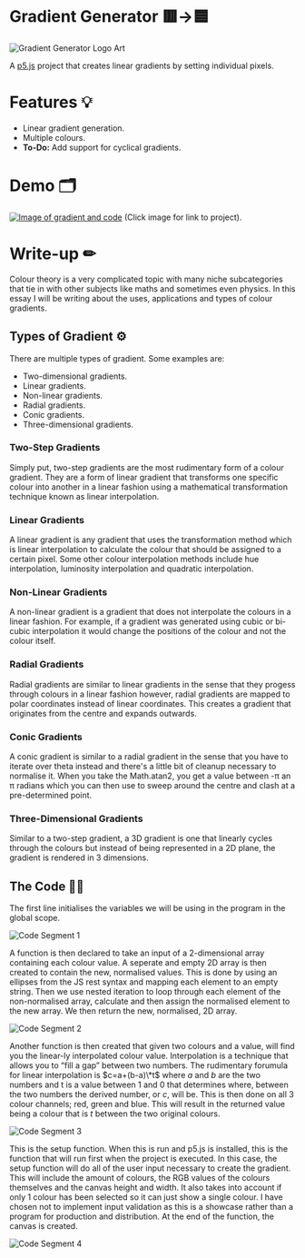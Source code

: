 # Gradient Generator 🟥->🟦
![Gradient Generator Logo Art](https://lh3.googleusercontent.com/drive-viewer/AFDK6gMdrLKUXUZO_g4-Jk3Hct0fq6-2y10QcsSNMNPiXVHk5xtuWn7PAifIeO38cHkD2MLtUWA3dU6vj0FDkL7dmrw2ut4l9g=w1366-h665)

A [p5.js](https://p5js.org/) project that creates linear gradients by setting individual pixels.

# Features 💡

- Linear gradient generation.
- Multiple colours.
- **To-Do:** Add support for cyclical gradients.


# Demo 🗂

[![Image of gradient and code](https://lh3.googleusercontent.com/drive-viewer/AJc5JmQtiQPU8_S8Sb_BjqjTdCQGKHfyXtoSiogv-Q5ggR8EY50XOc214b1ZPLOClGNhCICSHBuZ7es=w1366-h665 "p5.js project")](https://editor.p5js.org/21jack.pike/sketches/W7AOevNsr)
(Click image for link to project).

# Write-up ✏

Colour theory is a very complicated topic with many niche subcategories that tie in with other subjects like maths and sometimes even physics. In this essay I will be writing about the uses, applications and types of colour gradients.

## Types of Gradient ⚙
There are multiple types of gradient. Some examples are:
- Two-dimensional gradients.
- Linear gradients.
- Non-linear gradients.
- Radial gradients.
- Conic gradients.
- Three-dimensional gradients.

### Two-Step Gradients 
Simply put, two-step gradients are the most rudimentary form of a colour gradient. They are a form of linear gradient that transforms one specific colour into another in a linear fashion using a mathematical transformation technique known as linear interpolation.

### Linear Gradients 
A linear gradient is any gradient that uses the transformation method which is linear interpolation to calculate the colour that should be assigned to a certain pixel. Some other colour interpolation methods include hue interpolation, luminosity interpolation and quadratic interpolation.

### Non-Linear Gradients
A non-linear gradient is a gradient that does not interpolate the colours in a linear fashion. For example, if a gradient was generated using cubic or bi-cubic interpolation it would change the positions of the colour and not the colour itself.

### Radial Gradients
Radial gradients are similar to linear gradients in the sense that they progess through colours in a linear fashion however, radial gradients are mapped to polar coordinates instead of linear coordinates. This creates a gradient that originates from the centre and expands outwards.

### Conic Gradients
A conic gradient is similar to a radial gradient in the sense that you have to iterate over theta instead and there's a little bit of cleanup necessary to normalise it. When you take the Math.atan2, you get a value between -π an π radians which you can then use to sweep around the centre and clash at a pre-determined point.

### Three-Dimensional Gradients
Similar to a two-step gradient, a 3D gradient is one that linearly cycles through the colours but instead of being represented in a 2D plane, the gradient is rendered in 3 dimensions.

## The Code 🧑‍💻
The first line initialises the variables we will be using in the program in the global scope.

![Code Segment 1](https://lh3.googleusercontent.com/u/0/drive-viewer/AFDK6gOzO7zWe1-SJOV98lMv63-loc7xp8EaOVxnNvh4PeYFuBJ72AGM6-GmslXDO8hnF8cPyNfESLcRvGy8PaxnyTt0MtkiPw=w450)

A function is then declared to take an input of a 2-dimensional array containing each colour value. A seperate and empty 2D array is then created to contain the new, normalised values. This is done by using an ellipses from the JS rest syntax and mapping each element to an empty string. Then we use nested iteration to loop through each element of the non-normalised array, calculate and then assign the normalised element to the new array. We then return the new, normalised, 2D array.

![Code Segment 2](https://lh3.googleusercontent.com/u/0/drive-viewer/AFDK6gNtCXoL8wN3qFqls5YVNdfjY8k43TeSwqNRNF1tYUCqBM_qzipkLvcA5VOPnOBY-woQMxBzaMkhWesBHDAXCzvwhYV3Zw=w450)

Another function is then created that given two colours and a value, will find you the linear-ly interpolated colour value. Interpolation is a technique that allows you to “fill a gap” between two numbers. The rudimentary forumula for linear interpolation is $c=a+(b-a)\*t$ where $a$ and $b$ are the two numbers and t is a value between 1 and 0 that determines where, between the two numbers the derived number, or $c$, will be. This is then done on all 3 colour channels; red, green and blue. This will result in the returned value being a colour that is $t$ between the two original colours.

![Code Segment 3](https://lh3.googleusercontent.com/u/0/drive-viewer/AFDK6gOVp-kO48fQLlbTFWxTxwfVLwGYYvEHXW-vn83VNjcwedLnAgPnuxBd97s6K6QaYlsumwYwqxqcyhWuYw-_OPKJnnu6sw=w450)

This is the setup function. When this is run and p5.js is installed, this is the function that will run first when the project is executed. In this case, the setup function will do all of the user input necessary to create the gradient. This will include the amount of colours, the RGB values of the colours themselves and the canvas height and width. It also takes into account if only 1 colour has been selected so it can just show a single colour. I have chosen not to implement input validation as this is a showcase rather than a program for production and distribution. At the end of the function, the canvas is created.

![Code Segment 4](https://lh3.googleusercontent.com/u/0/drive-viewer/AFDK6gMGZwXqyZj__QscPZjwSZ7CsDx_zNddvm7YUG7zKUw4RdAhqHGNl4HaiJ3QCVlQu7lonfIKAN-zP9y1Yp_-oYBwLr3A-A=w450)
